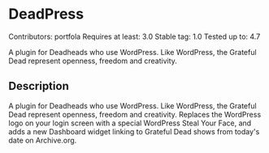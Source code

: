 # DeadPress
Contributors: portfola
Requires at least: 3.0
Stable tag: 1.0
Tested up to: 4.7

A plugin for Deadheads who use WordPress. Like WordPress, the Grateful Dead represent openness, freedom and creativity.

## Description

A plugin for Deadheads who use WordPress. Like WordPress, the Grateful Dead represent openness, freedom and creativity. Replaces the WordPress logo on your login screen with a special WordPress Steal Your Face, and adds a new Dashboard widget linking to Grateful Dead shows from today's date on Archive.org.